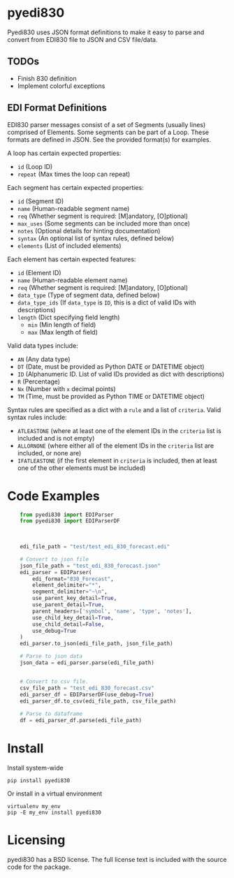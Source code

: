 # pyedi830
Pyedi830 uses JSON format definitions to make it easy to parse and convert from EDI830 file to JSON and CSV file/data.

## TODOs

* Finish 830 definition
* Implement colorful exceptions

## EDI Format Definitions
EDI830 parser messages consist of a set of Segments (usually lines) comprised of Elements. Some segments can be part of a Loop. These formats are defined in JSON. See the provided format(s) for examples.

A loop has certain expected properties:

* `id` (Loop ID)
* `repeat` (Max times the loop can repeat)

Each segment has certain expected properties:

* `id` (Segment ID)
* `name` (Human-readable segment name)
* `req` (Whether segment is required: [M]andatory, [O]ptional)
* `max_uses` (Some segments can be included more than once)
* `notes` (Optional details for hinting documentation)
* `syntax` (An optional list of syntax rules, defined below)
* `elements` (List of included elements)

Each element has certain expected features: 

* `id` (Element ID)
* `name` (Human-readable element name)
* `req` (Whether segment is required: [M]andatory, [O]ptional)
* `data_type` (Type of segment data, defined below)
* `data_type_ids` (If `data_type` is `ID`, this is a dict of valid IDs with descriptions)
* `length` (Dict specifying field length)
    * `min` (Min length of field)
    * `max` (Max length of field)

Valid data types include:

* `AN` (Any data type)
* `DT` (Date, must be provided as Python DATE or DATETIME object)
* `ID` (Alphanumeric ID. List of valid IDs provided as dict with descriptions)
* `R`  (Percentage)
* `Nx` (Number with `x` decimal points)
* `TM` (Time, must be provided as Python TIME or DATETIME object)

Syntax rules are specified as a dict with a `rule` and a list of `criteria`. Valid syntax rules include:

* `ATLEASTONE` (where at least one of the element IDs in the `criteria` list is included and is not empty)
* `ALLORNONE` (where either all of the element IDs in the `criteria` list are included, or none are)
* `IFATLEASTONE` (if the first element in `criteria` is included, then at least one of the other elements must be included)

# Code Examples

```python
    from pyedi830 import EDIParser
    from pyedi830 import EDIParserDF

    
    
    edi_file_path = "test/test_edi_830_forecast.edi"

    # Convert to json file
    json_file_path = "test_edi_830_forecast.json"
    edi_parser = EDIParser(
        edi_format="830_Forecast",
        element_delimiter="*",
        segment_delimiter="~\n",
        use_parent_key_detail=True,
        use_parent_detail=True,
        parent_headers=['symbol', 'name', 'type', 'notes'],
        use_child_key_detail=True,
        use_child_detail=False,
        use_debug=True
    )
    edi_parser.to_json(edi_file_path, json_file_path)

    # Parse to json data
    json_data = edi_parser.parse(edi_file_path)


    # Convert to csv file.
    csv_file_path = "test_edi_830_forecast.csv"
    edi_parser_df = EDIParserDF(use_debug=True)
    edi_parser_df.to_csv(edi_file_path, csv_file_path)
    
    # Parse to dataframe
    df = edi_parser_df.parse(edi_file_path)
```

# Install

Install system-wide

    pip install pyedi830

Or install in a virtual environment

    virtualenv my_env
    pip -E my_env install pyedi830

# Licensing

pyedi830 has a BSD license. The full license text is included with the source code for the package. 
